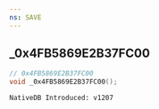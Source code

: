 ```yaml
---
ns: SAVE
---
```

## _0x4FB5869E2B37FC00

```c
// 0x4FB5869E2B37FC00
void _0x4FB5869E2B37FC00();
```

```
NativeDB Introduced: v1207
```

